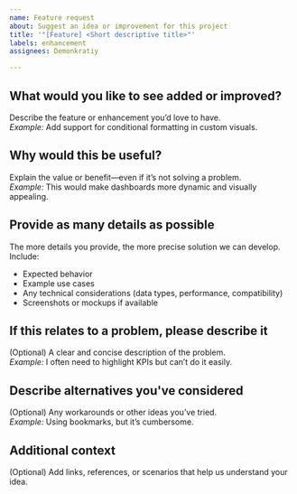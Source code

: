 ```yaml
---
name: Feature request
about: Suggest an idea or improvement for this project
title: '"[Feature] <Short descriptive title>"'
labels: enhancement
assignees: Demonkratiy

---
```


## **What would you like to see added or improved?**
Describe the feature or enhancement you’d love to have.  
*Example:* Add support for conditional formatting in custom visuals.

## **Why would this be useful?**
Explain the value or benefit—even if it’s not solving a problem.  
*Example:* This would make dashboards more dynamic and visually appealing.

## **Provide as many details as possible**
The more details you provide, the more precise solution we can develop.  
Include:
- Expected behavior
- Example use cases
- Any technical considerations (data types, performance, compatibility)
- Screenshots or mockups if available

## **If this relates to a problem, please describe it**
(Optional) A clear and concise description of the problem.  
*Example:* I often need to highlight KPIs but can’t do it easily.

## **Describe alternatives you've considered**
(Optional) Any workarounds or other ideas you’ve tried.  
*Example:* Using bookmarks, but it’s cumbersome.

## **Additional context**
(Optional) Add links, references, or scenarios that help us understand your idea.

